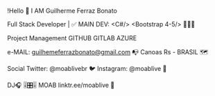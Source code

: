 !Hello 👨
I AM Guilherme Ferraz Bonato

Full Stack Developer | ✅
MAIN DEV: <Angular/> <React-Native/> <C#/> <HTML/> <CSS/> <JS/>    <Bootstrap  4-5/> 🧑🏻‍💻

Project Management
GITHUB
GITLAB
AZURE


e-MAIL: guilhemeferrazbonato@gmail.com 📭
Canoas Rs - BRASIL 🗺️


Social 
Twitter: @moablivebr 🐦
Instagram: @moablive 📸



DJ🎧
🎚️🎛️🎚️ MOAB 
linktr.ee/moablive 🌳
